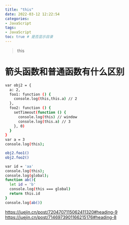 ```yaml
---
title: "this"
date: 2022-03-12 12:22:54
categories:
- JavaScript
tags:
- JavaScript
toc: true # 是否显示目录
---
```

> this
<!-- more -->

# 箭头函数和普通函数有什么区别
```bash
var obj2 = {
  a: 2,
  foo1: function () {
    console.log(this,this.a) // 2
  },
  foo2: function () {
    setTimeout(function () {
      console.log(this) // window
      console.log(this.a) // 3
    }, 0)
  }
}
var a = 3
console.log(this);

obj2.foo1()
obj2.foo2() 

var id = 'aa'
console.log(this);
console.log(global);
function ab(){
  let id = 'b'
  console.log(this === global)
  return this.id
}
console.log(ab())
```

https://juejin.cn/post/7204707115062411320#heading-9
https://juejin.cn/post/7146973901166215176#heading-8